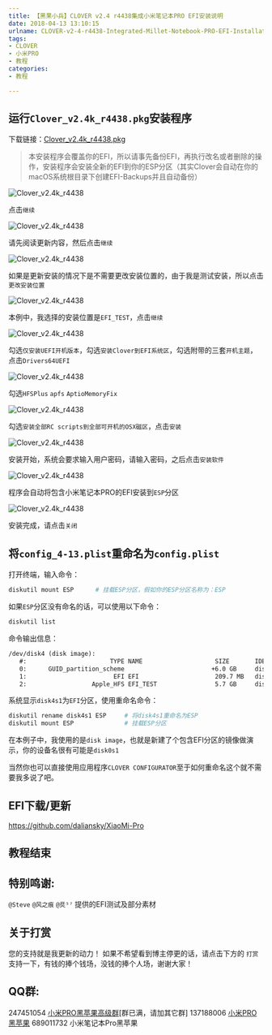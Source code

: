 ```yaml
---
title: 【黑果小兵】CLOVER v2.4 r4438集成小米笔记本PRO EFI安装说明
date: 2018-04-13 13:10:15
urlname: CLOVER-v2-4-r4438-Integrated-Millet-Notebook-PRO-EFI-Installation-Instructions
tags:
- CLOVER
- 小米PRO
- 教程
categories:
- 教程

---
```


## 运行`Clover_v2.4k_r4438.pkg`安装程序

下载链接：[Clover_v2.4k_r4438.pkg](https://raw.githubusercontent.com/daliansky/XiaoMi-Pro/master/Clover_v2.4k_r4438.pkg)

> 本安装程序会覆盖你的EFI，所以请事先备份EFI，再执行改名或者删除的操作，安装程序会安装全新的EFI到你的ESP分区（其实Clover会自动在你的macOS系统根目录下创建EFI-Backups并且自动备份）

![Clover_v2.4k_r4438](http://7.daliansky.net/clover4438/1.png)

点击`继续`

![Clover_v2.4k_r4438](http://7.daliansky.net/clover4438/2.png)

请先阅读更新内容，然后点击`继续`

![Clover_v2.4k_r4438](http://7.daliansky.net/clover4438/3.png)

如果是更新安装的情况下是不需要更改安装位置的，由于我是测试安装，所以点击`更改安装位置`

![Clover_v2.4k_r4438](http://7.daliansky.net/clover4438/4.png)

本例中，我选择的安装位置是`EFI_TEST`，点击`继续`

![Clover_v2.4k_r4438](http://7.daliansky.net/clover4438/5.png)

勾选`仅安装UEFI开机版本`，勾选`安装Clover到EFI系统区`，勾选附带的三套`开机主题`，点击`Drivers64UEFI`

![Clover_v2.4k_r4438](http://7.daliansky.net/clover4438/6.png)

勾选`HFSPlus` `apfs` `AptioMemoryFix`

![Clover_v2.4k_r4438](http://7.daliansky.net/clover4438/7.png)

勾选`安装全部RC scripts到全部可开机的OSX磁区`，点击`安装`

![Clover_v2.4k_r4438](http://7.daliansky.net/clover4438/8.png)

安装开始，系统会要求输入用户密码，请输入密码，之后点击`安装软件`

![Clover_v2.4k_r4438](http://7.daliansky.net/clover4438/9.png)

程序会自动将包含小米笔记本PRO的EFI安装到`ESP`分区

![Clover_v2.4k_r4438](http://7.daliansky.net/clover4438/10.png)

安装完成，请点击`关闭`

## 将`config_4-13.plist`重命名为`config.plist`

打开终端，输入命令：

```bash
diskutil mount ESP		# 挂载ESP分区，假如你的ESP分区名称为：ESP
```

如果`ESP`分区没有命名的话，可以使用以下命令：

```bash
diskutil list
```

命令输出信息：

```Xml
/dev/disk4 (disk image):
   #:                       TYPE NAME                    SIZE       IDENTIFIER
   0:      GUID_partition_scheme                        +6.0 GB     disk4
   1:                        EFI EFI                     209.7 MB   disk4s1
   2:                  Apple_HFS EFI_TEST                5.7 GB     disk4s2
```

系统显示`disk4s1`为`EFI`分区，使用重命名命令：

```bash
diskutil rename disk4s1 ESP		# 将disk4s1重命名为ESP
diskutil mount ESP				# 挂载ESP分区
```

在本例子中，我使用的是`disk image`，也就是新建了个包含EFI分区的镜像做演示，你的设备名很有可能是`disk0s1`

当然你也可以直接使用应用程序`CLOVER CONFIGURATOR`至于如何重命名这个就不需要我多说了吧。

## EFI下载/更新

https://github.com/daliansky/XiaoMi-Pro

## 教程结束

## 特别鸣谢:

`@Steve` `@风之痕` `@烎⁵⁷` 提供的EFI测试及部分素材

## 关于打赏

您的支持就是我更新的动力！
如果不希望看到博主停更的话，请点击下方的 `打赏` 支持一下，有钱的捧个钱场，没钱的捧个人场，谢谢大家！

## QQ群:

247451054 [小米PRO黑苹果高级群](http://shang.qq.com/wpa/qunwpa?idkey=6223ea12a7f7efe58d5972d241000dd59cbd0260db2fdede52836ca220f7f20e)[群已满，请加其它群]
137188006 [小米PRO黑苹果](http://shang.qq.com/wpa/qunwpa?idkey=c17e190b9466a73cf12e8caec36e87124fce9e231a895353ee817e9921fdd74e)
689011732 小米笔记本Pro黑苹果